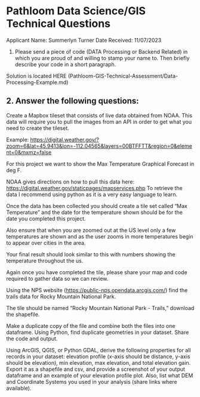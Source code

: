 # Pathloom Data Science/GIS Technical Questions

Applicant Name: Summerlyn Turner            Date Received: 11/07/2023

1. Please send a piece of code (DATA Processing or Backend Related) in which you are proud of and willing to stamp your name to. Then briefly describe your code in a short paragraph.

  Solution is located HERE (Pathloom-GIS-Technical-Assessment/Data-Processing-Example.md)


## 2. Answer the following questions:

Create a Mapbox tileset that consists of live data obtained from NOAA. This data will require you to pull the images from an API in order to get what you need to create the tileset.

Example: https://digital.weather.gov/?zoom=6&lat=45.9413&lon=-112.04565&layers=00BTFFTT&region=0&element=0&mxmz=false 

For this project we want to show the Max Temperature Graphical Forecast in deg F.

NOAA gives directions on how to pull this data here: https://digital.weather.gov/staticpages/mapservices.php
To retrieve the data I recommend using python as it is a very easy language to learn.

Once the data has been collected you should create a tile set called “Max Temperature” and the date for the temperature shown should be for the date you completed this project.

Also ensure that when you are zoomed out at the US level only a few temperatures are shown and as the user zooms in more temperatures begin to appear over cities in the area. 

Your final result should look similar to this with numbers showing the temperature throughout the us.



 Again once you have completed the tile, please share your map and code required to gather data so we can review.

Using the NPS website (https://public-nps.opendata.arcgis.com/)  find the trails data for Rocky Mountain National Park. 

The tile should be named “Rocky Mountain National Park - Trails,” download the shapefile.

Make a duplicate copy of the file and combine both the files into one dataframe. Using Python, find duplicate geometries in your dataset. Share the code and output.

Using ArcGIS, QGIS, or Python GDAL, derive the following properties for all records in your dataset: elevation profile (x-axis should be distance, y-axis should be elevation), min elevation, max elevation, and total elevation gain. Export it as a shapefile and csv, and provide a screenshot of your output dataframe and an example of your elevation profile plot. Also, list what DEM and Coordinate Systems you used in your analysis (share links where available).





